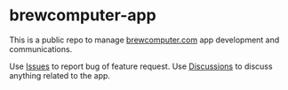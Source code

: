 # brewcomputer-app

This is a public repo to manage [brewcomputer.com](https://www.brewcomputer.com) app development and communications.

Use [Issues](https://github.com/brewcomputer/brewcomputer-app/issues) to report bug of feature request.
Use [Discussions](https://github.com/brewcomputer/brewcomputer-app/discussions) to discuss anything related to the app.

